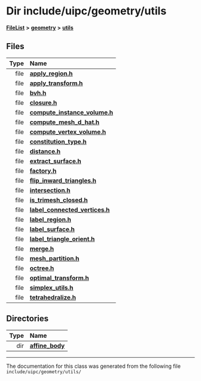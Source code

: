

# Dir include/uipc/geometry/utils



[**FileList**](files.md) **>** [**geometry**](dir_04894967a28d068f10a69f6e8a07a2cb.md) **>** [**utils**](dir_739799d2da88efedfd4a7c44220c72e4.md)












## Files

| Type | Name |
| ---: | :--- |
| file | [**apply\_region.h**](apply__region_8h.md) <br> |
| file | [**apply\_transform.h**](apply__transform_8h.md) <br> |
| file | [**bvh.h**](bvh_8h.md) <br> |
| file | [**closure.h**](closure_8h.md) <br> |
| file | [**compute\_instance\_volume.h**](compute__instance__volume_8h.md) <br> |
| file | [**compute\_mesh\_d\_hat.h**](compute__mesh__d__hat_8h.md) <br> |
| file | [**compute\_vertex\_volume.h**](compute__vertex__volume_8h.md) <br> |
| file | [**constitution\_type.h**](geometry_2utils_2constitution__type_8h.md) <br> |
| file | [**distance.h**](distance_8h.md) <br> |
| file | [**extract\_surface.h**](extract__surface_8h.md) <br> |
| file | [**factory.h**](factory_8h.md) <br> |
| file | [**flip\_inward\_triangles.h**](flip__inward__triangles_8h.md) <br> |
| file | [**intersection.h**](intersection_8h.md) <br> |
| file | [**is\_trimesh\_closed.h**](is__trimesh__closed_8h.md) <br> |
| file | [**label\_connected\_vertices.h**](label__connected__vertices_8h.md) <br> |
| file | [**label\_region.h**](label__region_8h.md) <br> |
| file | [**label\_surface.h**](label__surface_8h.md) <br> |
| file | [**label\_triangle\_orient.h**](label__triangle__orient_8h.md) <br> |
| file | [**merge.h**](merge_8h.md) <br> |
| file | [**mesh\_partition.h**](mesh__partition_8h.md) <br> |
| file | [**octree.h**](octree_8h.md) <br> |
| file | [**optimal\_transform.h**](optimal__transform_8h.md) <br> |
| file | [**simplex\_utils.h**](simplex__utils_8h.md) <br> |
| file | [**tetrahedralize.h**](tetrahedralize_8h.md) <br> |


## Directories

| Type | Name |
| ---: | :--- |
| dir | [**affine\_body**](dir_0434b40e061af98901db13a48821d02b.md) <br> |

























































------------------------------
The documentation for this class was generated from the following file `include/uipc/geometry/utils/`

